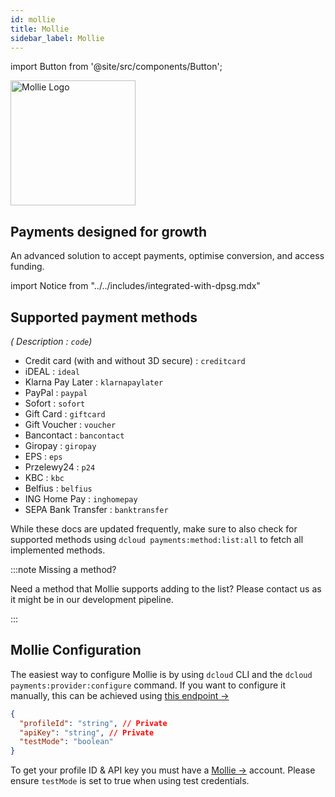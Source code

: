 ```yaml
---
id: mollie
title: Mollie
sidebar_label: Mollie
---
```


import Button from '@site/src/components/Button';


<a href="https://mollie.com/" rel="noreferrer noopener" target="_blank" aria-label="visit the Mollie site" className="brighten">
  <img src="/docs/img/docs/platform/mollie-logo.svg" alt="Mollie Logo" width="200"/>
</a>

## Payments designed for growth
An advanced solution to accept payments, optimise conversion, and access funding.

import Notice from "../../includes/integrated-with-dpsg.mdx"

<Notice />

## Supported payment methods

*( Description : `code`)*

- Credit card (with and without 3D secure) : `creditcard`
- iDEAL : `ideal`
- Klarna Pay Later : `klarnapaylater`
- PayPal : `paypal`
- Sofort : `sofort`
- Gift Card : `giftcard`
- Gift Voucher : `voucher`
- Bancontact : `bancontact`
- Giropay : `giropay`
- EPS : `eps`
- Przelewy24 : `p24`
- KBC : `kbc`
- Belfius : `belfius`
- ING Home Pay : `inghomepay`
- SEPA Bank Transfer : `banktransfer`

While these docs are updated frequently, make sure to also check for supported methods using `dcloud payments:method:list:all` to fetch all implemented methods.

:::note Missing a method?

Need a method that Mollie supports adding to the list? Please contact us as it might be in our development pipeline.

:::

## Mollie Configuration

The easiest way to configure Mollie is by using `dcloud` CLI and the `dcloud payments:provider:configure` command. If you want to configure it manually, this can be achieved using [this endpoint →](https://dpsg.deity.cloud/#/Management/EnvironmentPaymentProviderController_mollie_create)


```json
{
  "profileId": "string", // Private
  "apiKey": "string", // Private
  "testMode": "boolean"
}
```

To get your profile ID &amp; API key you must have a [Mollie →](https://www.mollie.com/dashboard/) account.  Please ensure `testMode` is set to true when using test credentials.
